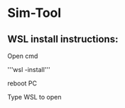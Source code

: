 # Sim-Tool

## WSL install instructions:

Open cmd


'''wsl -install'''

reboot PC

Type WSL to open
